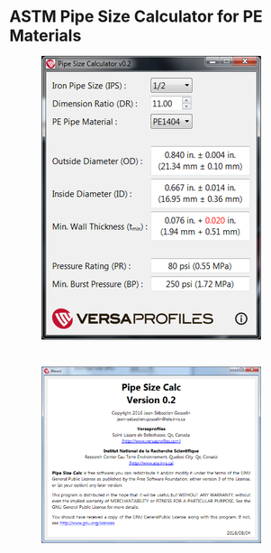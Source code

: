 # ASTM  Pipe Size Calculator for PE Materials

<p align="center">
  <img width=390 title="Preview in Windows 7" src="https://github.com/jnsebgosselin/Pipe-Size-Calc/blob/master/screenshot1.png">
</p>
<br>
<p align="center">
  <img width=390 title="Preview in Windows 7" src="https://github.com/jnsebgosselin/Pipe-Size-Calc/blob/master/screenshot2.png">
</p>
